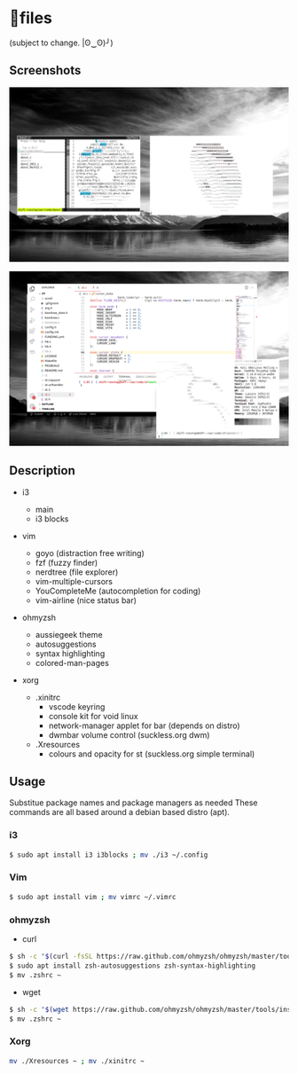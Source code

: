 # files

(subject to change. |ʘ‿ʘ)╯)

## Screenshots

![Vim and terminal design](imgs/scrn.png)

![VSCode and the obligatory neofetch](imgs/scrn2.png)

## Description

- i3
	* main
	* i3 blocks
- vim
	* goyo (distraction free writing)
	* fzf (fuzzy finder)
	* nerdtree (file explorer)
	* vim-multiple-cursors
	* YouCompleteMe (autocompletion for coding)
	* vim-airline (nice status bar)

- ohmyzsh
	* aussiegeek theme
	* autosuggestions
	* syntax highlighting
	* colored-man-pages

- xorg
	* .xinitrc
		- vscode keyring
		- console kit for void linux
		- network-manager applet for bar (depends on distro)
		- dwmbar volume control (suckless.org dwm)
	* .Xresources
		- colours and opacity for st (suckless.org simple terminal)

## Usage

Substitue package names and package managers as needed
These commands are all based around a debian based distro (apt).

### i3

```sh
$ sudo apt install i3 i3blocks ; mv ./i3 ~/.config
```
### Vim

```sh
$ sudo apt install vim ; mv vimrc ~/.vimrc
```

### ohmyzsh

- curl

```sh
$ sh -c "$(curl -fsSL https://raw.github.com/ohmyzsh/ohmyzsh/master/tools/install.sh)"
$ sudo apt install zsh-autosuggestions zsh-syntax-highlighting
$ mv .zshrc ~
```
- wget

```sh
$ sh -c "$(wget https://raw.github.com/ohmyzsh/ohmyzsh/master/tools/install.sh -O -)"
$ mv .zshrc ~
```


### Xorg
```sh
mv ./Xresources ~ ; mv ./xinitrc ~
```
